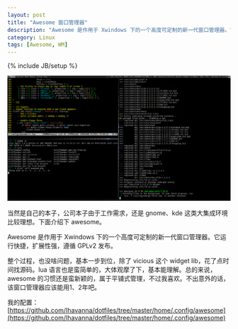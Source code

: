 ```yaml
---
layout: post
title: "Awesome 窗口管理器"
description: "Awesome 是作用于 Xwindows 下的一个高度可定制的新一代窗口管理器。它运行快捷，扩展性强，遵循 GPLv2 发布。"
category: Linux
tags: [Awesome, WM]
---
```

{% include JB/setup %}

![Awesome](/assets/images/2011/09/awesome.png "awesome")

当然是自己的本子，公司本子由于工作需求，还是 gnome、kde 这类大集成环境比较理想。下面介绍下 awesome。

Awesome 是作用于 Xwindows 下的一个高度可定制的新一代窗口管理器。它运行快捷，扩展性强，遵循 GPLv2 发布。

整个过程，也没啥问题，基本一步到位，除了 vicious 这个 widget lib，花了点时间找源码。lua 语言也是蛮简单的，大体观摩了下，基本能理解。总的来说，awesome 的习惯还是蛮新颖的，属于平铺式管理，不过我喜欢。不出意外的话，该窗口管理器应该能用1、2年吧。

我的配置：[https://github.com/Ihavanna/dotfiles/tree/master/home/.config/awesome](https://github.com/Ihavanna/dotfiles/tree/master/home/.config/awesome)
